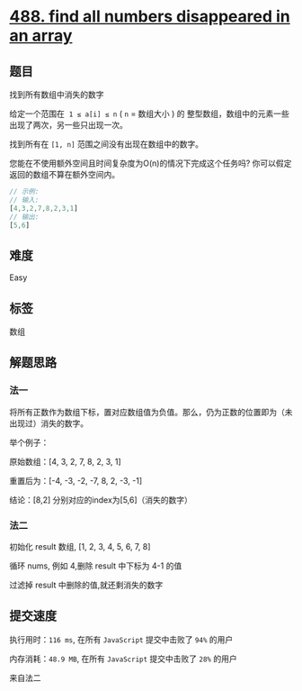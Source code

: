 # [488. find all numbers disappeared in an array](https://leetcode.com/problems/find-all-numbers-disappeared-in-an-array/)

## 题目

找到所有数组中消失的数字

给定一个范围在  `1 ≤ a[i] ≤ n` ( `n` = 数组大小 ) 的 整型数组，数组中的元素一些出现了两次，另一些只出现一次。

找到所有在 `[1, n]` 范围之间没有出现在数组中的数字。

您能在不使用额外空间且时间复杂度为O(n)的情况下完成这个任务吗? 你可以假定返回的数组不算在额外空间内。

```js
// 示例:
// 输入:
[4,3,2,7,8,2,3,1]
// 输出:
[5,6]
```

## 难度

Easy

## 标签

数组

## 解题思路

### 法一

将所有正数作为数组下标，置对应数组值为负值。那么，仍为正数的位置即为（未出现过）消失的数字。

举个例子：

原始数组：[4, 3, 2, 7, 8, 2, 3, 1]

重置后为：[-4, -3, -2, -7, 8, 2, -3, -1]

结论：[8,2] 分别对应的index为[5,6]（消失的数字）

### 法二

初始化 result 数组, [1, 2, 3, 4, 5, 6, 7, 8]

循环 nums, 例如 4,删除 result 中下标为 4-1 的值

过滤掉 result 中删除的值,就还剩消失的数字

## 提交速度

执行用时：`116 ms`, 在所有 `JavaScript` 提交中击败了 `94%` 的用户

内存消耗：`48.9 MB`, 在所有 `JavaScript` 提交中击败了 `28%` 的用户

来自法二
